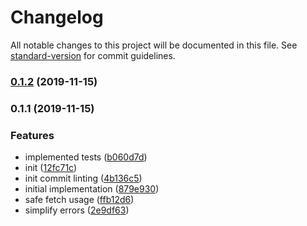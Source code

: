# Changelog

All notable changes to this project will be documented in this file. See [standard-version](https://github.com/conventional-changelog/standard-version) for commit guidelines.

### [0.1.2](https://github.com/asyarb/simple-gql/compare/v0.1.1...v0.1.2) (2019-11-15)

### 0.1.1 (2019-11-15)


### Features

* implemented tests ([b060d7d](https://github.com/asyarb/simple-gql/commit/b060d7d1c26ea22c869ed0f20772133fd624b3c4))
* init ([12fc71c](https://github.com/asyarb/simple-gql/commit/12fc71c9b9458ca6b70f6dcbaa1bbc4685e29972))
* init commit linting ([4b136c5](https://github.com/asyarb/simple-gql/commit/4b136c5e98500acb87de99b88163243c433a98e3))
* initial implementation ([879e930](https://github.com/asyarb/simple-gql/commit/879e9304110f35af3836d05a2a51bbaf355cbcd0))
* safe fetch usage ([ffb12d6](https://github.com/asyarb/simple-gql/commit/ffb12d6acc70c92bdd400983fe255f2c07438c44))
* simplify errors ([2e9df63](https://github.com/asyarb/simple-gql/commit/2e9df6394ffcca5b96db8ce900c838dbe5520793))
